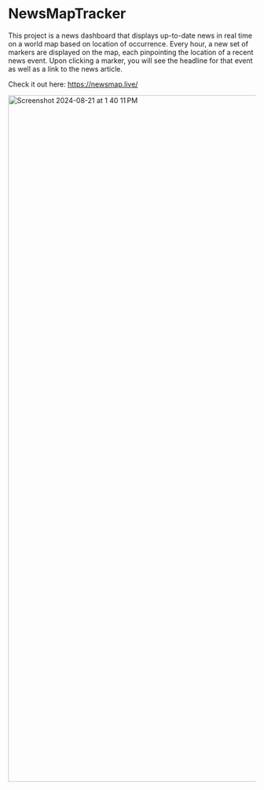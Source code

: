 # NewsMapTracker

This project is a news dashboard that displays up-to-date news in real time on a world map based 
on location of occurrence. Every hour, a new set of markers are displayed on the map, each pinpointing the location of a recent news event. Upon clicking a marker,
you will see the headline for that event as well as a link to the news article.

Check it out here: https://newsmap.live/

<img width="1396" alt="Screenshot 2024-08-21 at 1 40 11 PM" src="https://github.com/user-attachments/assets/2fab3e9b-1cc5-4c9b-8efb-c30afe97ecad">


